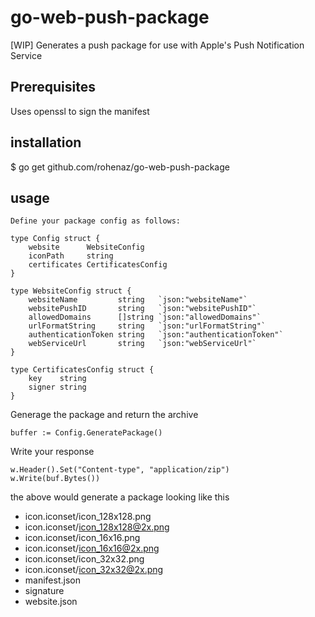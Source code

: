 # go-web-push-package
[WIP] Generates a push package for use with Apple's Push Notification Service

## Prerequisites
Uses openssl to sign the manifest

## installation

  $ go get github.com/rohenaz/go-web-push-package

## usage

```
Define your package config as follows:

type Config struct {
	website      WebsiteConfig
	iconPath     string
	certificates CertificatesConfig
}

type WebsiteConfig struct {
	websiteName         string   `json:"websiteName"`
	websitePushID       string   `json:"websitePushID"`
	allowedDomains      []string `json:"allowedDomains"`
	urlFormatString     string   `json:"urlFormatString"`
	authenticationToken string   `json:"authenticationToken"`
	webServiceUrl       string   `json:"webServiceUrl"`
}

type CertificatesConfig struct {
	key    string
	signer string
}
```
Generage the package and return the archive

`buffer := Config.GeneratePackage()`

Write your response

```
w.Header().Set("Content-type", "application/zip")
w.Write(buf.Bytes())
```

the above would generate a package looking like this

- icon.iconset/icon_128x128.png
- icon.iconset/icon_128x128@2x.png
- icon.iconset/icon_16x16.png
- icon.iconset/icon_16x16@2x.png
- icon.iconset/icon_32x32.png
- icon.iconset/icon_32x32@2x.png
- manifest.json
- signature
- website.json
